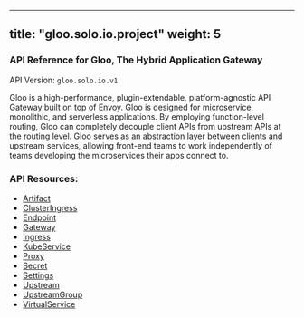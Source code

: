 
---
title: "gloo.solo.io.project"
weight: 5
---

<!-- Code generated by solo-kit. DO NOT EDIT. -->



### API Reference for Gloo, The Hybrid Application Gateway

API Version: `gloo.solo.io.v1`

Gloo is a high-performance, plugin-extendable, platform-agnostic API Gateway built on top of Envoy. Gloo is designed for microservice, monolithic, and serverless applications. By employing function-level routing, Gloo can completely decouple client APIs from upstream APIs at the routing level. Gloo serves as an abstraction layer between clients and upstream services, allowing front-end teams to work independently of teams developing the microservices their apps connect to.



### API Resources:
- [Artifact](../github.com/solo-io/gloo/projects/gloo/api/v1/artifact.proto.sk#artifact)
- [ClusterIngress](../github.com/solo-io/gloo/projects/clusteringress/api/v1/cluster_ingress.proto.sk#clusteringress)
- [Endpoint](../github.com/solo-io/gloo/projects/gloo/api/v1/endpoint.proto.sk#endpoint)
- [Gateway](../github.com/solo-io/gloo/projects/gateway/api/v1/gateway.proto.sk#gateway)
- [Ingress](../github.com/solo-io/gloo/projects/ingress/api/v1/ingress.proto.sk#ingress)
- [KubeService](../github.com/solo-io/gloo/projects/ingress/api/v1/service.proto.sk#kubeservice)
- [Proxy](../github.com/solo-io/gloo/projects/gloo/api/v1/proxy.proto.sk#proxy)
- [Secret](../github.com/solo-io/gloo/projects/gloo/api/v1/secret.proto.sk#secret)
- [Settings](../github.com/solo-io/gloo/projects/gloo/api/v1/settings.proto.sk#settings)
- [Upstream](../github.com/solo-io/gloo/projects/gloo/api/v1/upstream.proto.sk#upstream)
- [UpstreamGroup](../github.com/solo-io/gloo/projects/gloo/api/v1/proxy.proto.sk#upstreamgroup)
- [VirtualService](../github.com/solo-io/gloo/projects/gateway/api/v1/virtual_service.proto.sk#virtualservice)

<!-- Start of HubSpot Embed Code -->
<script type="text/javascript" id="hs-script-loader" async defer src="//js.hs-scripts.com/5130874.js"></script>
<!-- End of HubSpot Embed Code -->
